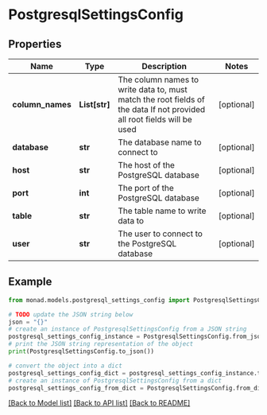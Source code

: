 # PostgresqlSettingsConfig


## Properties

Name | Type | Description | Notes
------------ | ------------- | ------------- | -------------
**column_names** | **List[str]** | The column names to write data to, must match the root fields of the data If not provided all root fields will be used | [optional] 
**database** | **str** | The database name to connect to | [optional] 
**host** | **str** | The host of the PostgreSQL database | [optional] 
**port** | **int** | The port of the PostgreSQL database | [optional] 
**table** | **str** | The table name to write data to | [optional] 
**user** | **str** | The user to connect to the PostgreSQL database | [optional] 

## Example

```python
from monad.models.postgresql_settings_config import PostgresqlSettingsConfig

# TODO update the JSON string below
json = "{}"
# create an instance of PostgresqlSettingsConfig from a JSON string
postgresql_settings_config_instance = PostgresqlSettingsConfig.from_json(json)
# print the JSON string representation of the object
print(PostgresqlSettingsConfig.to_json())

# convert the object into a dict
postgresql_settings_config_dict = postgresql_settings_config_instance.to_dict()
# create an instance of PostgresqlSettingsConfig from a dict
postgresql_settings_config_from_dict = PostgresqlSettingsConfig.from_dict(postgresql_settings_config_dict)
```
[[Back to Model list]](../README.md#documentation-for-models) [[Back to API list]](../README.md#documentation-for-api-endpoints) [[Back to README]](../README.md)


